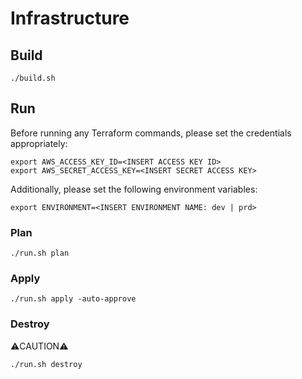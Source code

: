 # Infrastructure
## Build
```
./build.sh
```
## Run
Before running any Terraform commands, please set the credentials appropriately:
```
export AWS_ACCESS_KEY_ID=<INSERT ACCESS KEY ID>
export AWS_SECRET_ACCESS_KEY=<INSERT SECRET ACCESS KEY>
```

Additionally, please set the following environment variables:
```
export ENVIRONMENT=<INSERT ENVIRONMENT NAME: dev | prd>
```

### Plan
```
./run.sh plan
```
### Apply
```
./run.sh apply -auto-approve
```
### Destroy
:warning:CAUTION:warning:
```
./run.sh destroy
```